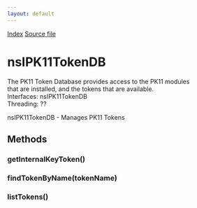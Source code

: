 ```yaml
---
layout: default
---
```

<div id='links'><a href="../index.html">Index</a>
<a href="http://dxr.mozilla.org/mozilla-central/source/security/manager/ssl/public/nsIPK11TokenDB.idl">Source file</a>
</div>

# nsIPK11TokenDB #
  
The PK11 Token Database provides access to the PK11 modules  
that are installed, and the tokens that are available.  
Interfaces: nsIPK11TokenDB  
Threading: ??  
  
  
nsIPK11TokenDB - Manages PK11 Tokens  
  

## Methods ##

### getInternalKeyToken() ###

### findTokenByName(tokenName) ###

### listTokens() ###
